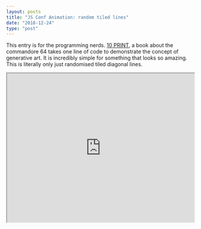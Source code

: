 ```yaml
---
layout: posts
title: "JS Conf Animation: random tiled lines"
date: "2018-12-24"
type: "post"
---
```

This entry is for the programming nerds. [10 PRINT](https://10print.org/), a book about the commandore 64 takes one line of code to demonstrate the concept of generative art. It is incredibly simple for something that looks so amazing. This is literally only just randomised tiled diagonal lines.

<iframe width="100%" height="400px" src="https://httpserve.tenzhiyang.com/tiledLines/" />
